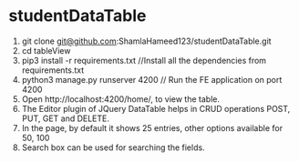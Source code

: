 # studentDataTable

1. git clone git@github.com:ShamlaHameed123/studentDataTable.git
2. cd tableView
3. pip3 install -r requirements.txt //Install all the dependencies from requirements.txt
4. python3 manage.py runserver 4200 // Run the FE application on port 4200
5. Open http://localhost:4200/home/, to view the table.
6. The Editor plugin of JQuery DataTable helps in CRUD operations POST, PUT, GET and DELETE.
7. In the page, by default it shows 25 entries, other options available for 50, 100
8. Search box can be used for searching the fields.
